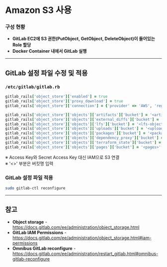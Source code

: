 # Amazon S3 사용

### 구성 현황
- **GitLab EC2에 S3 권한(PutObject, GetObject, DeleteObject)이 들어있는 Role 할당**
- **Docker Container 내에서 GitLab 실행**

<hr>

## GitLab 설정 파일 수정 및 적용
### `/etc/gitlab/gitlab.rb`
```ruby
gitlab_rails['object_store']['enabled'] = true
gitlab_rails['object_store']['proxy_download'] = true
gitlab_rails['object_store']['connection'] = {'provider' => 'AWS', 'region' => 'ap-northeast-2', 'use_iam_profile' => true }

gitlab_rails['object_store']['objects']['artifacts']['bucket'] = '<artifacts>'
gitlab_rails['object_store']['objects']['external_diffs']['bucket'] = '<external-diffs>'
gitlab_rails['object_store']['objects']['lfs']['bucket'] = '<lfs-objects>'
gitlab_rails['object_store']['objects']['uploads']['bucket'] = '<uploads>'
gitlab_rails['object_store']['objects']['packages']['bucket'] = '<packages>'
gitlab_rails['object_store']['objects']['dependency_proxy']['bucket'] = '<dependency-proxy>'
gitlab_rails['object_store']['objects']['terraform_state']['bucket'] = '<terraform-state>'
gitlab_rails['object_store']['objects']['pages']['bucket'] = '<pages>'
```
※ Access Key와 Secret Access Key 대신 IAM으로 S3 연결  
※ '<>' 부분은 버킷명 입력

### GitLab 설정 파일 적용
```bash
sudo gitlab-ctl reconfigure
```

<hr>

## 참고
- **Object storage** - https://docs.gitlab.com/ee/administration/object_storage.html
- **GitLab IAM Permissions** - https://docs.gitlab.com/ee/administration/object_storage.html#iam-permissions
- **Omnibus GitLab reconfigure** - https://docs.gitlab.com/ee/administration/restart_gitlab.html#omnibus-gitlab-reconfigure
